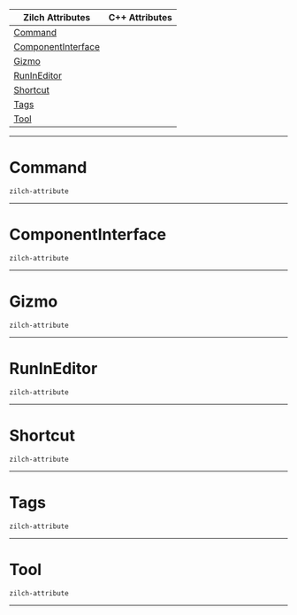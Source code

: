 |Zilch Attributes|C++ Attributes|
|---|---|
|[ Command](https://github.com/zeroengineteam/ZeroDocs/blob/master/code_reference/attribute_reference/object_attribute_reference.markdown#command)| |
|[ ComponentInterface](https://github.com/zeroengineteam/ZeroDocs/blob/master/code_reference/attribute_reference/object_attribute_reference.markdown#componentinterface)| |
|[ Gizmo](https://github.com/zeroengineteam/ZeroDocs/blob/master/code_reference/attribute_reference/object_attribute_reference.markdown#gizmo)| |
|[ RunInEditor](https://github.com/zeroengineteam/ZeroDocs/blob/master/code_reference/attribute_reference/object_attribute_reference.markdown#runineditor)| |
|[ Shortcut](https://github.com/zeroengineteam/ZeroDocs/blob/master/code_reference/attribute_reference/object_attribute_reference.markdown#shortcut)| |
|[ Tags](https://github.com/zeroengineteam/ZeroDocs/blob/master/code_reference/attribute_reference/object_attribute_reference.markdown#tags)| |
|[ Tool](https://github.com/zeroengineteam/ZeroDocs/blob/master/code_reference/attribute_reference/object_attribute_reference.markdown#tool)| |



---  
 #  Command

 `zilch-attribute`


---  
 #  ComponentInterface

 `zilch-attribute`


---  
 #  Gizmo

 `zilch-attribute`


---  
 #  RunInEditor

 `zilch-attribute`


---  
 #  Shortcut

 `zilch-attribute`


---  
 #  Tags

 `zilch-attribute`


---  
 #  Tool

 `zilch-attribute`


---  
 

 